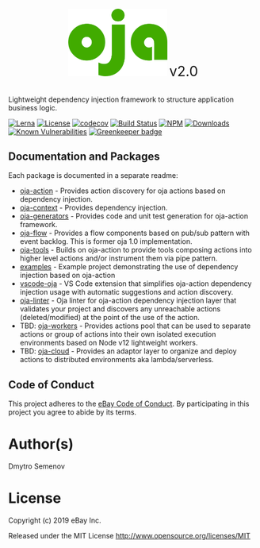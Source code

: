 <p align="center">
    <img src="https://github.com/trooba/branding/raw/master/images/oja.png" alt="Oja logo" width="200" /> <span style="font-size: 2em;">v2.0</span><br /><br />
</p>

Lightweight dependency injection framework to structure application business logic.

[![Lerna](https://img.shields.io/badge/monorepo-lerna-531099.svg)](https://github.com/lerna/lerna)
[![License](https://img.shields.io/github/license/ebay/oja.svg)](./LICENSE)
[![codecov](https://codecov.io/gh/eBay/oja/branch/master/graph/badge.svg)](https://codecov.io/gh/eBay/oja)
[![Build Status](https://travis-ci.org/eBay/oja.svg?branch=master)](https://travis-ci.org/eBay/oja) [![NPM](https://img.shields.io/npm/v/oja.svg)](https://www.npmjs.com/package/oja)
[![Downloads](https://img.shields.io/npm/dm/oja.svg)](http://npm-stat.com/charts.html?package=oja)
[![Known Vulnerabilities](https://snyk.io/test/github/eBay/oja/badge.svg)](https://snyk.io/test/github/eBay/oja)
[![Greenkeeper badge](https://badges.greenkeeper.io/eBay/oja.svg)](https://greenkeeper.io/)

## Documentation and Packages

Each package is documented in a separate readme:

- [oja-action](https://github.com/eBay/oja/blob/master/packages/oja-action/README.md) -
  Provides action discovery for oja actions based on dependency injection.
- [oja-context](https://github.com/eBay/oja/blob/master/packages/oja-context/README.md) -
  Provides dependency injection.
- [oja-generators](https://github.com/eBay/oja/blob/master/packages/hygen-oja-generators/README.md) -
  Provides code and unit test generation for oja-action framework.
- [oja-flow](https://github.com/eBay/oja/blob/master/packages/oja-flow/README.md) -
  Provides a flow components based on pub/sub pattern with event backlog. This is former oja 1.0 implementation.
- [oja-tools](https://github.com/eBay/oja/blob/master/packages/oja-tools/README.md) -
  Builds on oja-action to provide tools composing actions into higher level actions and/or instrument them via pipe pattern.
- [examples](https://github.com/eBay/oja/blob/master/packages/examples/README.md) -
  Example project demonstrating the use of dependency injection based on oja-action
- [vscode-oja](https://github.com/eBay/oja/blob/master/packages/vscode-oja/README.md) -
  VS Code extension that simplifies oja-action dependency injection usage with automatic suggestions and action discovery.
- [oja-linter](https://github.com/eBay/oja/blob/master/packages/oja-linter/README.md) -
  Oja linter for oja-action dependency injection layer that validates your project and discovers any unreachable actions (deleted/modified) at the point of the use of the action.  
- TBD: [oja-workers](https://github.com/eBay/oja/blob/master/packages/oja-workers/README.md) -
  Provides actions pool that can be used to separate actions or group of actions into their own isolated execution environments based on Node v12 lightweight workers.
- TBD: [oja-cloud](https://github.com/eBay/oja/blob/master/packages/oja-cloud/README.md) -
  Provides an adaptor layer to organize and deploy actions to distributed environments aka lambda/serverless.

## Code of Conduct

This project adheres to the [eBay Code of Conduct](./.github/CODE_OF_CONDUCT.md). By participating in this project you agree to abide by its terms.

# Author(s)
Dmytro Semenov

# License
Copyright (c) 2019 eBay Inc.

Released under the MIT License http://www.opensource.org/licenses/MIT
